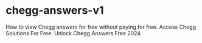 # chegg-answers-v1
How to view Chegg answers for free without paying for free. Access Chegg Solutions For Free. Unlock Chegg Answers Free 2024

